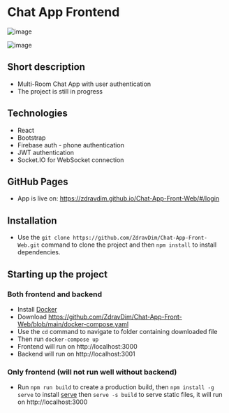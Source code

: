 # Chat App Frontend

![image](https://github.com/ZdravDim/Chat-App-Front-Web/assets/72796409/dd9a12a8-a626-4085-911c-1a9579840395)

![image](https://github.com/ZdravDim/Chat-App-Front-Web/assets/72796409/10cfc0fc-5ac5-4144-8d8f-d86cf94d7a6c)

## Short description

- Multi-Room Chat App with user authentication
- The project is still in progress

## Technologies

- React
- Bootstrap
- Firebase auth - phone authentication
- JWT authentication
- Socket.IO for WebSocket connection

## GitHub Pages

- App is live on: https://zdravdim.github.io/Chat-App-Front-Web/#/login

## Installation

- Use the `git clone https://github.com/ZdravDim/Chat-App-Front-Web.git` command to clone the project and then `npm install` to install dependencies.

## Starting up the project

### Both frontend and backend

- Install [Docker](https://www.docker.com/products/docker-desktop)
- Download https://github.com/ZdravDim/Chat-App-Front-Web/blob/main/docker-compose.yaml
- Use the `cd` command to navigate to folder containing downloaded file
- Then run `docker-compose up`
- Frontend will run on http://localhost:3000
- Backend will run on http://localhost:3001

### Only frontend (will not run well without backend)
- Run `npm run build` to create a production build, then `npm install -g serve` to install [serve](https://github.com/vercel/serve) then `serve -s build` to serve static files, it will run on http://localhost:3000
